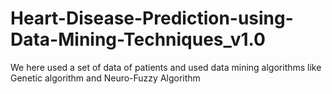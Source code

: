 # Heart-Disease-Prediction-using-Data-Mining-Techniques_v1.0
We here used a set of data of patients and used data mining algorithms like Genetic algorithm and Neuro-Fuzzy Algorithm
